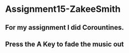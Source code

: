 # Assignment15-ZakeeSmith

## For my assignment I did Corountines.
## Press the A Key to fade the music out
